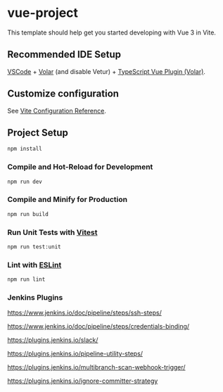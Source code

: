 # vue-project

This template should help get you started developing with Vue 3 in Vite.

## Recommended IDE Setup

[VSCode](https://code.visualstudio.com/) + [Volar](https://marketplace.visualstudio.com/items?itemName=Vue.volar) (and disable Vetur) + [TypeScript Vue Plugin (Volar)](https://marketplace.visualstudio.com/items?itemName=Vue.vscode-typescript-vue-plugin).

## Customize configuration

See [Vite Configuration Reference](https://vitejs.dev/config/).

## Project Setup

```sh
npm install
```

### Compile and Hot-Reload for Development

```sh
npm run dev
```

### Compile and Minify for Production

```sh
npm run build
```

### Run Unit Tests with [Vitest](https://vitest.dev/)

```sh
npm run test:unit
```

### Lint with [ESLint](https://eslint.org/)

```sh
npm run lint
```

### Jenkins Plugins

https://www.jenkins.io/doc/pipeline/steps/ssh-steps/

https://www.jenkins.io/doc/pipeline/steps/credentials-binding/

https://plugins.jenkins.io/slack/

https://plugins.jenkins.io/pipeline-utility-steps/ 

https://plugins.jenkins.io/multibranch-scan-webhook-trigger/

https://plugins.jenkins.io/ignore-committer-strategy 
